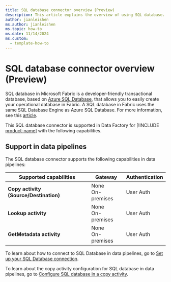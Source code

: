 ```yaml
---
title: SQL database connector overview (Preview)
description: This article explains the overview of using SQL database.
author: jianleishen
ms.author: jianleishen
ms.topic: how-to
ms.date: 11/14/2024
ms.custom:
  - template-how-to
---
```


# SQL database connector overview (Preview)

SQL database in Microsoft Fabric is a developer-friendly transactional database, based on [Azure SQL Database](/azure/azure-sql/database/sql-database-paas-overview), that allows you to easily create your operational database in Fabric. A SQL database in Fabric uses the same SQL Database Engine as Azure SQL Database. For more information, see this [article](/fabric/database/sql/overview).

This SQL database connector is supported in Data Factory for [!INCLUDE [product-name](../includes/product-name.md)] with the following capabilities.

## Support in data pipelines

The SQL database connector supports the following capabilities in data pipelines:

| Supported capabilities | Gateway | Authentication |
| --- | --- | --- |
| **Copy activity (Source/Destination)** | None <br> On-premises | User Auth |
| **Lookup activity** | None <br> On-premises | User Auth |
| **GetMetadata activity** | None <br> On-premises | User Auth |

To learn about how to connect to SQL Database in data pipelines, go to [Set up your SQL Database connection](connector-sql-database.md).

To learn about the copy activity configuration for SQL database in data pipelines, go to [Configure SQL database in a copy activity](connector-sql-database-copy-activity.md).
